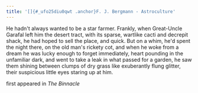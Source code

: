 ```yaml
---
title: '[]{#_ufo25diu0qwt .anchor}F. J. Bergmann - Astroculture'
---
```


He hadn't always wanted to be a star farmer. Frankly, when Great-Uncle
Garafal left him the desert tract, with its sparse, wartlike cacti and
decrepit shack, he had hoped to sell the place, and quick. But on a
whim, he'd spent the night there, on the old man's rickety cot, and when
he woke from a dream he was lucky enough to forget immediately, heart
pounding in the unfamiliar dark, and went to take a leak in what passed
for a garden, he saw them shining between clumps of dry grass like
exuberantly flung glitter, their suspicious little eyes staring up at
him.

first appeared in *The Binnacle*
